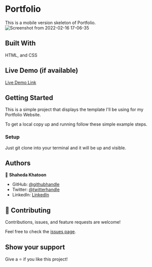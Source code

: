 # Portfolio
This is a mobile version skeleton of Portfolio.
![Screenshot from 2022-02-16 17-06-35](https://user-images.githubusercontent.com/73285210/154257149-471f4cb2-fa17-4146-8ec8-397cc7cb1dd3.png)


## Built With
HTML, and CSS

## Live Demo (if available)

[Live Demo Link](http://127.0.0.1:5500/Portfolio/index.html)


## Getting Started
This is a simple project that displays the template I'll be using for my Portfolio Website.

To get a local copy up and running follow these simple example steps.

### Setup
Just git clone into your terminal and it will be up and visible.


## Authors

👤 **Shaheda Khatoon**

- GitHub: [@githubhandle](https://github.com/githubhandle)
- Twitter: [@twitterhandle](https://twitter.com/twitterhandle)
- LinkedIn: [LinkedIn](https://linkedin.com/in/linkedinhandle)

## 🤝 Contributing

Contributions, issues, and feature requests are welcome!

Feel free to check the [issues page](../../issues/).

## Show your support

Give a ⭐️ if you like this project!

